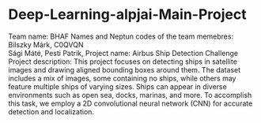 # Deep-Learning-alpjai-Main-Project
Team name: BHAF
Names and Neptun codes of the team memebres:
    Bilszky Márk, C0QVQN	
    Sági Máté, 
    Pesti Patrik, 
Project name: Airbus Ship Detection Challenge
Project description:
    This project focuses on detecting ships in satellite images and drawing aligned
    bounding boxes around them. The dataset includes a mix of images, some containing no
    ships, while others may feature multiple ships of varying sizes. Ships can appear in
    diverse environments such as open sea, docks, marinas, and more. To accomplish this
    task, we employ a 2D convolutional neural network (CNN) for accurate detection and
    localization.
